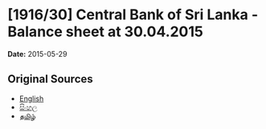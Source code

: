 # [1916/30] Central Bank of Sri Lanka - Balance sheet at 30.04.2015

**Date:** 2015-05-29

## Original Sources

- [English](https://documents.gov.lk/view/extra-gazettes/2015/5/1916-30_E.pdf)
- [සිංහල](https://documents.gov.lk/view/extra-gazettes/2015/5/1916-30_S.pdf)
- [தமிழ்](https://documents.gov.lk/view/extra-gazettes/2015/5/1916-30_T.pdf)
